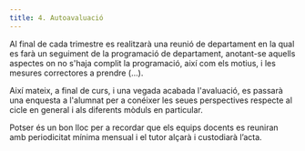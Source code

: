```yaml
---
title: 4. Autoavaluació
---
```


Al final de cada trimestre es realitzarà una reunió de departament en la qual es farà un seguiment de la programació de departament, anotant-se aquells aspectes on no s'haja complit la programació, així com els motius, i les mesures correctores a prendre (...). 

Així mateix, a final de curs, i una vegada acabada l'avaluació, es passarà una enquesta a l'alumnat per a conéixer les seues perspectives respecte al cicle en general i als diferents mòduls en particular. 

 

Potser és un bon lloc per a recordar que els equips docents es reuniran amb periodicitat mínima mensual i el tutor alçarà i custodiarà l’acta. 